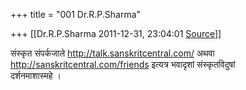 +++
title = "001 Dr.R.P.Sharma"

+++
[[Dr.R.P.Sharma	2011-12-31, 23:04:01 [Source](https://groups.google.com/g/bvparishat/c/PAUs3qgbCxY)]]



संस्कृत संपर्कजाले <http://talk.sanskritcentral.com/> अथवा  
<http://sanskritcentral.com/friends> इत्यत्र भवादृशां संस्कृतविदुषां  
दर्शनमाशास्महे ।

